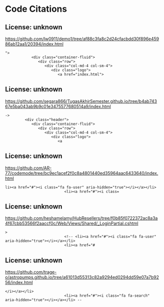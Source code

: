 # Code Citations

## License: unknown
https://github.com/lw0911/demo1/tree/af88c3fa8c2d24cfacbdd30f896e45986ab12aa1/20394/index.html

```
">
            <div class="container-fluid">
               <div class="row">
                  <div class="col-md-4 col-sm-4">
                     <div class="logo">
                        <a href="index.html">
```


## License: unknown
https://github.com/segara866/TugasAkhirSemester.github.io/tree/b4ab74367e5ba043ab9b9c01e3475577680514a9/index.html

```
->
         <div class="header">
            <div class="container-fluid">
               <div class="row">
                  <div class="col-md-4 col-sm-4">
                     <div class="logo">
                        <a
```


## License: unknown
https://github.com/AR-77/codemode/tree/bc9ec1acef2f0c8a4801440ed35964aac6433640/index.html

```
li><a href="#"><i class="fa fa-user" aria-hidden="true"></i></a></li>
                           <li><a href="#"><i class=
```


## License: unknown
https://github.com/heshamelamy/HubResellers/tree/f0b85f0722372ac8a3a4f67cbb53566f2aaccf0c/Web/Views/Shared/_LoginPartial.cshtml

```
>
                           <!-- <li><a href="#"><i class="fa fa-user" aria-hidden="true"></i></a></li>
                           <li><a href="#
```


## License: unknown
https://github.com/trage-o/astropumps.github.io/tree/a61013d55313c82a9294ed0294dd59e07a7b9256/index.html

```
</i></a></li>
                           <li><a href="#"><i class="fa fa-search" aria-hidden="true"></i></a></li> --
```

